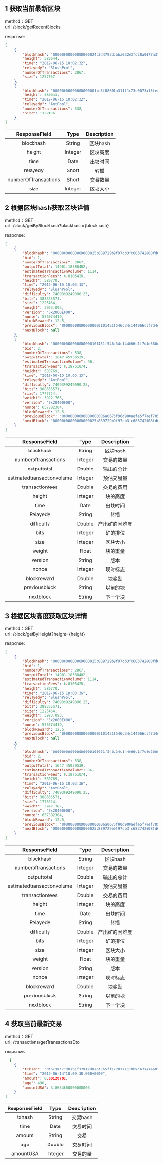 ## 1 获取当前最新区块

method：GET  
url: /block/getRecentBlocks

response:
```json
[
    {
        "blockhash": "00000000000000000024b3d4793dcbba032d3fc28a0d77a37d466b956fb68aa5",
        "height": 580644,
        "time": "2019-06-15 10:02:32",
        "relayedy": "SlushPool",
        "numberOfTransactions": 2867,
        "size": 1257767
    },
    {
        "blockhash": "00000000000000000001ce5f88601a311f1c73c0073a15fe4e5956da7fbcd78b",
        "height": 580643,
        "time": "2019-06-15 10:02:32",
        "relayedy": "AntPool",
        "numberOfTransactions": 538,
        "size": 1322496
    }
]
```

| ResponseField     |     Type |   Description   | 
| :--------------: | :--------:| :------: |
|    blockhash|   String |  区块hash |
|    height|   Integer |  区块高度 |
|    time|   Date |  出块时间 |
|    relayedy|   Short |  转播 |
|    numberOfTransactions|   Short |  交易数量 |
|    size|   Integer |  区块大小 |

  
  
## 2 根据区块hash获取区块详情

method：GET  
url: /block/getByBlockhash?blockhash={blockhash}

response:
```json
[
    {
        "blockhash": "00000000000000000025c889729b9f97cb3fc683742608fd61c7e481a7e2c951",
        "bid": 1,
        "numberOfTransactions": 2867,
        "outputTotal": 14903.18388402,
        "estimatedTransactionVolume": 1114,
        "transactionFees": 0.8105428,
        "height": 580770,
        "time": "2019-06-15 10:03:13",
        "relayedy": "SlushPool",
        "difficulty": 7409399249090.25,
        "bits": 388365571,
        "size": 1225464,
        "weight": 3993.093,
        "version": "0x2000E000",
        "nonce": 576074419,
        "blockReward": 12.5,
        "previousBlock": "000000000000000000101451f546c34c144066c1f7d4e360de321a0bbf43dedb",
        "nextBlock": null
    },
    {
        "blockhash": "000000000000000000101451f546c34c144066c1f7d4e360de321a0bbf43dedb",
        "bid": 2,
        "numberOfTransactions": 538,
        "outputTotal": 1647.45939539,
        "estimatedTransactionVolume": 96,
        "transactionFees": 0.18751074,
        "height": 580769,
        "time": "2019-06-15 10:03:13",
        "relayedy": "AntPool",
        "difficulty": 7409399249090.25,
        "bits": 388365571,
        "size": 1773224,
        "weight": 3992.765,
        "version": "0x20400000",
        "nonce": 657882304,
        "blockReward": 12.5,
        "previousBlock": "00000000000000000006a0673f90d900aefe5f7bef705f7dbdabe9b7077e06dd",
        "nextBlock": "00000000000000000025c889729b9f97cb3fc683742608fd61c7e481a7e2c951"
    }
]
```

| ResponseField     |     Type |   Description   | 
| :--------------: | :--------:| :------: |
|    blockhash|   String |  区块hash |
|    numberoftransactions|   Integer |  交易的数量 |
|    outputtotal|   Double | 输出的总计 |
|    estimatedtransactionvolume|   Integer |  预估交易量 |
|    transactionfees|   Double |  交易的费用 |
|    height|   Integer |  块的高度 |
|    time|   Date |  出块时间 |
|    Relayedy|   String |  转播 |
|    difficulty|   Double |  产出矿的困难度 |
|    bits|   Integer |  矿的排位 |
|    size|   Integer |  区块大小 |
|    weight|   Float |  块的重量 |
|    version|   String |  版本 |
|    nonce|   Integer |  现时标志 |
|    blockreward|   Double |  块奖励 |
|    previousblock|   String |  以前的块 |
|    nextblock|   String |  下一个块 |
  

## 3 根据区块高度获取区块详情

method：GET  
url: /block/getByHeight?height={height}

response:
```json
[
    {
        "blockhash": "00000000000000000025c889729b9f97cb3fc683742608fd61c7e481a7e2c951",
        "bid": 1,
        "numberOfTransactions": 2867,
        "outputTotal": 14903.18388402,
        "estimatedTransactionVolume": 1114,
        "transactionFees": 0.8105428,
        "height": 580770,
        "time": "2019-06-15 10:03:36",
        "relayedy": "SlushPool",
        "difficulty": 7409399249090.25,
        "bits": 388365571,
        "size": 1225464,
        "weight": 3993.093,
        "version": "0x2000E000",
        "nonce": 576074419,
        "blockReward": 12.5,
        "previousBlock": "000000000000000000101451f546c34c144066c1f7d4e360de321a0bbf43dedb",
        "nextBlock": null
    },
    {
        "blockhash": "000000000000000000101451f546c34c144066c1f7d4e360de321a0bbf43dedb",
        "bid": 2,
        "numberOfTransactions": 538,
        "outputTotal": 1647.45939539,
        "estimatedTransactionVolume": 96,
        "transactionFees": 0.18751074,
        "height": 580769,
        "time": "2019-06-15 10:03:36",
        "relayedy": "AntPool",
        "difficulty": 7409399249090.25,
        "bits": 388365571,
        "size": 1773224,
        "weight": 3992.765,
        "version": "0x20400000",
        "nonce": 657882304,
        "blockReward": 12.5,
        "previousBlock": "00000000000000000006a0673f90d900aefe5f7bef705f7dbdabe9b7077e06dd",
        "nextBlock": "00000000000000000025c889729b9f97cb3fc683742608fd61c7e481a7e2c951"
    }
]
```

| ResponseField     |     Type |   Description   | 
| :--------------: | :--------:| :------: |
|    blockhash|   String |  区块hash |
|    numberoftransactions|   Integer |  交易的数量 |
|    outputtotal|   Double | 输出的总计 |
|    estimatedtransactionvolume|   Integer |  预估交易量 |
|    transactionfees|   Double |  交易的费用 |
|    height|   Integer |  块的高度 |
|    time|   Date |  出块时间 |
|    Relayedy|   String |  转播 |
|    difficulty|   Double |  产出矿的困难度 |
|    bits|   Integer |  矿的排位 |
|    size|   Integer |  区块大小 |
|    weight|   Float |  块的重量 |
|    version|   String |  版本 |
|    nonce|   Integer |  现时标志 |
|    blockreward|   Double |  块奖励 |
|    previousblock|   String |  以前的块 |
|    nextblock|   String |  下一个块 |

## 4 获取当前最新交易

method：GET  
url: /transactions/getTransactionsDto

response:
```json
  [
    {
        "txhash": "d4bc294c2d0ab1f17812d9ad43b5ff1720771130b84672e7e60f01fa326784ab",
        "time": "2019-06-14T18:09:38.000+0000",
        "amount": 0.00128782,
        "age": 490,
        "amountUSA": 3.8634600000000003
    }
]
```

| ResponseField     |     Type |   Description   | 
| :--------------: | :--------:| :------: |
|    txhash|   String |  交易hash |
|    time|   Date |  交易时间 |
|    amount|   String |  交易 |
|    age|   Double |  交易时间 |
|    amountUSA|   Integer |  交易的量 |
    



